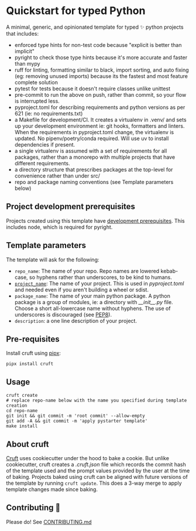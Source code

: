 # Quickstart for typed Python

A minimal, generic, and opinionated template for typed ✨ python projects that includes:

* enforced type hints for non-test code because "explicit is better than implicit"
* pyright to check those type hints because it's more accurate and faster than mypy
* ruff for linting, formatting similar to black, import sorting, and auto fixing (eg: removing unused imports) because its the fastest and most feature complete solution
* pytest for tests because it doesn't require classes unlike unittest
* pre-commit to run the above on push, rather than commit, so your flow is interrupted less.
* pyproject.toml for describing requirements and python versions as per 621 (ie: no requirements.txt)
* a Makefile for development/CI. It creates a virtualenv in .venv/ and sets up your development environment ie: git hooks, formatters and linters. When the requirements in pyproject.toml change, the virtualenv is updated. No pipenv/poetry/conda required. Will use uv to install dependencies if present.
* a single virtualenv is assumed with a set of requirements for all packages, rather than a monorepo with multiple projects that have different requirements.
* a directory structure that prescribes packages at the top-level for convenience rather than under src/
* repo and package naming conventions (see Template parameters below)

## Project development prerequisites

Projects created using this template have [development prerequisites]({{cookiecutter.repo_name}}/CONTRIBUTING.md#Prerequisites). This includes node, which is required for pyright.

## Template parameters

The template will ask for the following:

- `repo_name`: The name of your repo. Repo names are lowered kebab-case, so hyphens rather than underscores, to be kind to humans.
- [`project_name`](https://peps.python.org/pep-0621/#name): The name of your project. This is used in _pyproject.toml_ and needed even if you aren't building a wheel or sdist.
- `package_name`: The name of your main python package. A python package is a group of modules, ie: a directory with _\_\_init\_\_.py_ file. Choose a short all-lowercase name without hyphens. The use of underscores is discouraged (see [PEP8](https://www.python.org/dev/peps/pep-0008/#package-and-module-names)).
- `description`: a one line description of your project.

## Pre-requisites

Install cruft using [pipx](https://github.com/pipxproject/pipx):

```
pipx install cruft
```

## Usage

```
cruft create 
# replace repo-name below with the name you specified during template creation
cd repo-name
git init && git commit -m 'root commit' --allow-empty
git add -A && git commit -m 'apply pystarter template'
make install
```

## About cruft

[Cruft](https://github.com/cruft/cruft) uses cookiecutter under the hood to bake a cookie. But unlike cookiecutter, cruft creates a _.cruft.json_ file which records the commit hash of the template used and the prompt values provided by the user at the time of baking. Projects baked using cruft can be aligned with future versions of the template by running `cruft update`. This does a 3-way merge to apply template changes made since baking.

## Contributing 🌱

Please do! See [CONTRIBUTING.md](CONTRIBUTING.md)